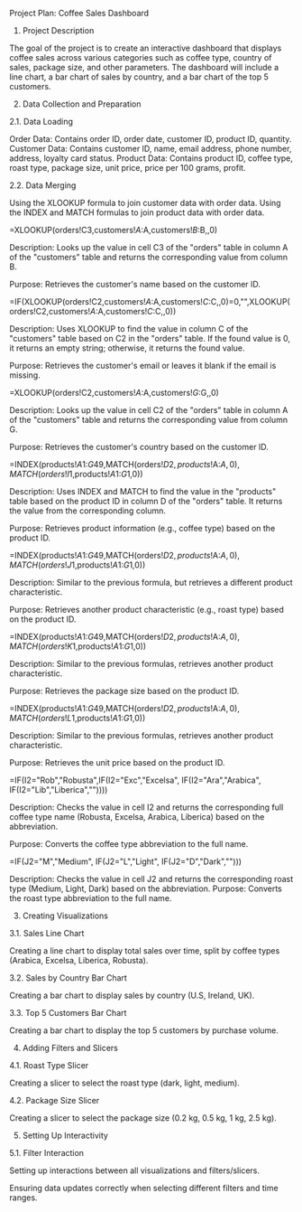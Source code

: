 Project Plan: Coffee Sales Dashboard

1. Project Description

The goal of the project is to create an interactive dashboard that displays coffee sales across various categories such as coffee type, country of sales, package size, and other parameters. The dashboard will include a line chart, a bar chart of sales by country, and a bar chart of the top 5 customers.


2. Data Collection and Preparation

2.1. Data Loading


Order Data: Contains order ID, order date, customer ID, product ID, quantity.
Customer Data: Contains customer ID, name, email address, phone number, address, loyalty card status.
Product Data: Contains product ID, coffee type, roast type, package size, unit price, price per 100 grams, profit.

2.2. Data Merging

Using the XLOOKUP formula to join customer data with order data.
Using the INDEX and MATCH formulas to join product data with order data.

=XLOOKUP(orders!C3,customers!$A:$A,customers!$B:$B,,0)

Description: Looks up the value in cell C3 of the "orders" table in column A of the "customers" table and returns the corresponding value from column B.

Purpose: Retrieves the customer's name based on the customer ID.

=IF(XLOOKUP(orders!C2,customers!$A:$A,customers!$C:$C,,0)=0,"",XLOOKUP(orders!C2,customers!$A:$A,customers!$C:$C,,0))

Description: Uses XLOOKUP to find the value in column C of the "customers" table based on C2 in the "orders" table. If the found value is 0, it returns an empty string; otherwise, it returns the found value.

Purpose: Retrieves the customer's email or leaves it blank if the email is missing.

=XLOOKUP(orders!C2,customers!$A:$A,customers!$G:$G,,0)

Description: Looks up the value in cell C2 of the "orders" table in column A of the "customers" table and returns the corresponding value from column G.

Purpose: Retrieves the customer's country based on the customer ID.

=INDEX(products!$A$1:$G$49,MATCH(orders!$D2,products!$A:$A,0),MATCH(orders!I$1,products!$A$1:$G$1,0))

Description: Uses INDEX and MATCH to find the value in the "products" table based on the product ID in column D of the "orders" table. It returns the value from the corresponding column.

Purpose: Retrieves product information (e.g., coffee type) based on the product ID.

=INDEX(products!$A$1:$G$49,MATCH(orders!$D2,products!$A:$A,0),MATCH(orders!J$1,products!$A$1:$G$1,0))

Description: Similar to the previous formula, but retrieves a different product characteristic.

Purpose: Retrieves another product characteristic (e.g., roast type) based on the product ID.

=INDEX(products!$A$1:$G$49,MATCH(orders!$D2,products!$A:$A,0),MATCH(orders!K$1,products!$A$1:$G$1,0))

Description: Similar to the previous formulas, retrieves another product characteristic.

Purpose: Retrieves the package size based on the product ID.

=INDEX(products!$A$1:$G$49,MATCH(orders!$D2,products!$A:$A,0),MATCH(orders!L$1,products!$A$1:$G$1,0))

Description: Similar to the previous formulas, retrieves another product characteristic.

Purpose: Retrieves the unit price based on the product ID.

=IF(I2="Rob","Robusta",IF(I2="Exc","Excelsa", IF(I2="Ara","Arabica", IF(I2="Lib","Liberica",""))))

Description: Checks the value in cell I2 and returns the corresponding full coffee type name (Robusta, Excelsa, Arabica, Liberica) based on the abbreviation.

Purpose: Converts the coffee type abbreviation to the full name.

=IF(J2="M","Medium", IF(J2="L","Light", IF(J2="D","Dark","")))

Description: Checks the value in cell J2 and returns the corresponding roast type (Medium, Light, Dark) based on the abbreviation.
Purpose: Converts the roast type abbreviation to the full name.

3. Creating Visualizations

3.1. Sales Line Chart

Creating a line chart to display total sales over time, split by coffee types (Arabica, Excelsa, Liberica, Robusta).

3.2. Sales by Country Bar Chart

Creating a bar chart to display sales by country (U.S, Ireland, UK).

3.3. Top 5 Customers Bar Chart

Creating a bar chart to display the top 5 customers by purchase volume.

4. Adding Filters and Slicers

4.1. Roast Type Slicer

Creating a slicer to select the roast type (dark, light, medium).

4.2. Package Size Slicer

Creating a slicer to select the package size (0.2 kg, 0.5 kg, 1 kg, 2.5 kg).

5. Setting Up Interactivity

5.1. Filter Interaction

Setting up interactions between all visualizations and filters/slicers.

Ensuring data updates correctly when selecting different filters and time ranges.
